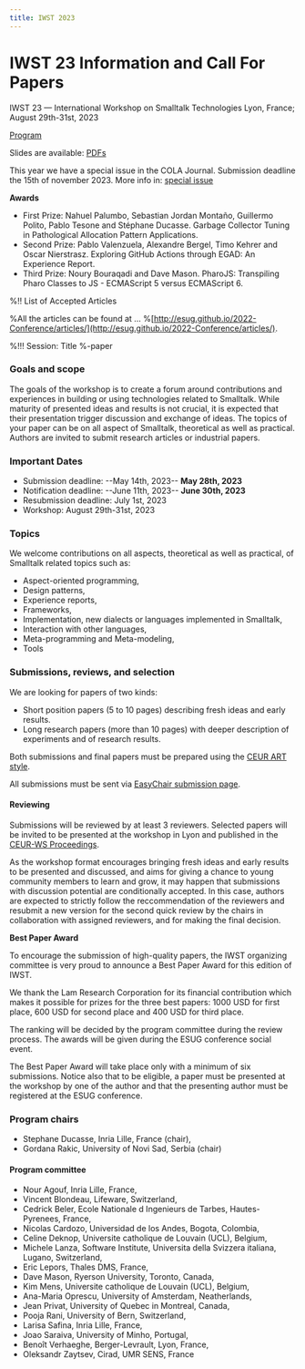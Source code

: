 ```yaml
---
title: IWST 2023
---
```


# IWST 23 Information and Call For Papers

IWST 23 — International Workshop on Smalltalk Technologies 
Lyon, France; August 29th-31st, 2023


[Program](https://esug.github.io/2023-Conference/agenda/agenda-workshop.html)

Slides are available: [PDFs](https://github.com/ESUG/esug.github.io/tree/source/2023-Conference/iwst/slides)

This year we have a special issue in the COLA Journal. Submission deadline the 15th of november 2023.
More info in: [special issue](https://www.sciencedirect.com/journal/journal-of-computer-languages/about/call-for-papers#smalltalk-technologies)

**Awards**

- First Prize: Nahuel Palumbo, Sebastian Jordan Montaño, Guillermo Polito, Pablo Tesone and Stéphane Ducasse. Garbage Collector Tuning in Pathological Allocation Pattern Applications.
- Second Prize: Pablo Valenzuela, Alexandre Bergel, Timo Kehrer and Oscar Nierstrasz. Exploring GitHub Actions through EGAD: An Experience Report.
- Third Prize: Noury Bouraqadi and Dave Mason. PharoJS: Transpiling Pharo Classes to JS - ECMAScript 5 versus ECMAScript 6.

%!! List of Accepted Articles

%All the articles can be found at ... %[http://esug.github.io/2022-Conference/articles/](http://esug.github.io/2022-Conference/articles/).

%!!! Session: Title
%-paper

### Goals and scope
The goals of the workshop is to create a forum around contributions and experiences in building or using technologies related to Smalltalk. While maturity of presented ideas and results is not crucial, it is expected that their presentation trigger discussion and exchange of ideas. The topics of your paper can be on all aspect of Smalltalk, theoretical as well as practical. Authors are invited to submit research articles or industrial papers. 


### Important Dates

- Submission deadline: --May 14th, 2023-- **May 28th, 2023**
- Notification deadline: --June 11th, 2023-- **June 30th, 2023**
- Resubmission deadline: July 1st, 2023
- Workshop: August 29th-31st, 2023


### Topics

We welcome contributions on all aspects, theoretical as well as practical, of Smalltalk related topics such as:

- Aspect-oriented programming,
- Design patterns,
- Experience reports,
- Frameworks,
- Implementation, new dialects or languages implemented in Smalltalk,
- Interaction with other languages,
- Meta-programming and Meta-modeling,
- Tools

### Submissions, reviews, and selection

We are looking for papers of two kinds:

- Short position papers (5 to 10 pages) describing fresh ideas and early results. 
- Long research papers (more than 10 pages) with deeper description of experiments and of research results.

Both submissions and final papers must be prepared using the [CEUR ART style](https://ceur-ws.org/Vol-XXX/CEURART.zip). 

All submissions must be sent via [EasyChair submission page](https://easychair.org/conferences/?conf=iwst2023).

#### Reviewing
Submissions will be reviewed by at least 3 reviewers. Selected papers will be invited to be presented at the workshop in Lyon and published in the [CEUR-WS Proceedings](https://ceur-ws.org/).

As the workshop format encourages bringing fresh ideas and early results to be presented and discussed, and aims for giving a chance to young community members to learn and grow, it may happen that submissions with discussion potential are conditionally accepted. In this case, authors are expected to strictly follow the reccommendation of the reviewers and resubmit a new version for the second quick review by the chairs in collaboration with assigned reviewers, and for making the final decision.

**Best Paper Award**

To encourage the submission of high-quality papers, the IWST organizing committee is very proud to announce a Best Paper Award for this edition of IWST.

We thank the Lam Research Corporation for its financial contribution which makes it possible for prizes for the three best papers: 1000 USD for first place, 600 USD for second place and 400 USD for third place.

The ranking will be decided by the program committee during the review process. The awards will be given during the ESUG conference social event.

The Best Paper Award will take place only with a minimum of six submissions. Notice also that to be eligible, 
a paper must be presented at the workshop by one of the author and that the presenting author must be registered at the ESUG conference.

### Program chairs
- Stephane Ducasse, Inria Lille, France (chair),
- Gordana Rakic, University of Novi Sad, Serbia (chair)

#### Program committee
- Nour Agouf, Inria Lille, France,
- Vincent Blondeau, Lifeware, Switzerland,
- Cedrick Beler, Ecole Nationale d Ingenieurs de Tarbes, Hautes-Pyrenees, France,
- Nicolas Cardozo, Universidad de los Andes, Bogota, Colombia,
- Celine Deknop, Universite catholique de Louvain (UCL), Belgium,
- Michele Lanza, Software Institute, Universita della Svizzera italiana, Lugano, Switzerland,
- Eric Lepors, Thales DMS, France,
- Dave Mason, Ryerson University, Toronto, Canada,
- Kim Mens, Universite catholique de Louvain (UCL), Belgium,
- Ana-Maria Oprescu, University of Amsterdam, Neatherlands,
- Jean Privat, University of Quebec in Montreal, Canada,
- Pooja	Rani, University of Bern, Switzerland,
- Larisa Safina, Inria Lille, France,
- Joao Saraiva, University of Minho, Portugal,
- Benoît Verhaeghe, Berger-Levrault, Lyon, France,
- Oleksandr Zaytsev, Cirad, UMR SENS, France

